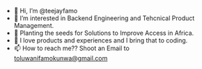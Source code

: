 - 👋 Hi, I’m @teejayfamo
- 👀 I’m interested in Backend Engineering and Tehcnical Product Management.
- 🌱 Planting the seeds for Solutions to Improve Access in Africa.
- 💞️ I love products and experiences and I bring that to coding.
- 📫 How to reach me?? Shoot an Email to toluwanifamokunwa@gmail.com

<!---
teejayfamo/teejayfamo is a ✨ special ✨ repository because its `README.md` (this file) appears on your GitHub profile.
You can click the Preview link to take a look at your changes.
--->
